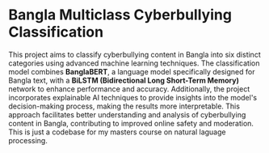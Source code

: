 # Bangla Multiclass Cyberbullying Classification

This project aims to classify cyberbullying content in Bangla into six distinct categories using advanced machine learning techniques. The classification model combines **BanglaBERT**, a language model specifically designed for Bangla text, with a **BiLSTM (Bidirectional Long Short-Term Memory)** network to enhance performance and accuracy. Additionally, the project incorporates explainable AI techniques to provide insights into the model's decision-making process, making the results more interpretable. This approach facilitates better understanding and analysis of cyberbullying content in Bangla, contributing to improved online safety and moderation. This is just a codebase for my masters course on natural laguage processing. 

